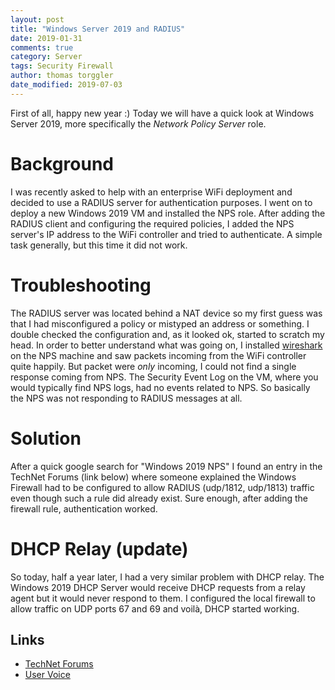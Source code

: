 ```yaml
---
layout: post
title: "Windows Server 2019 and RADIUS"
date: 2019-01-31
comments: true
category: Server
tags: Security Firewall
author: thomas torggler
date_modified: 2019-07-03
---
```


First of all, happy new year :) Today we will have a quick look at Windows Server 2019, more specifically the _Network Policy Server_ role.

<!-- more -->

# Background

I was recently asked to help with an enterprise WiFi deployment and decided to use a RADIUS server for authentication purposes. I went on to deploy a new Windows 2019 VM and installed the NPS role. After adding the RADIUS client and configuring the required policies, I added the NPS server's IP address to the WiFi controller and tried to authenticate. A simple task generally, but this time it did not work.

# Troubleshooting
    
The RADIUS server was located behind a NAT device so my first guess was that I had misconfigured a policy or mistyped an address or something. I double checked the configuration and, as it looked ok, started to scratch my head. In order to better understand what was going on, I installed [wireshark](https://wireshark.org) on the NPS machine and saw packets incoming from the WiFi controller quite happily. But packet were _only_ incoming, I could not find a single response coming from NPS. The Security Event Log on the VM, where you would typically find NPS logs, had no events related to NPS. So basically the NPS was not responding to RADIUS messages at all.

# Solution

After a quick google search for "Windows 2019 NPS" I found an entry in the TechNet Forums (link below) where someone explained the Windows Firewall had to be configured to allow RADIUS (udp/1812, udp/1813) traffic even though such a rule did already exist. Sure enough, after adding the firewall rule, authentication worked.

# DHCP Relay (update)

So today, half a year later, I had a very similar problem with DHCP relay. The Windows 2019 DHCP Server would receive DHCP requests from a relay agent but it would never respond to them. I configured the local firewall to allow traffic on UDP ports 67 and 69 and voilà, DHCP started working.

## Links
 - [TechNet Forums](https://social.technet.microsoft.com/Forums/en-US/cf047df5-ed4a-46b9-9564-c9db5a9bc8dc/windows-server-2019-default-nps-firewall-rules-port-1812-udp-not-working)
 - [User Voice](https://windowsserver.uservoice.com/forums/295059-networking)

